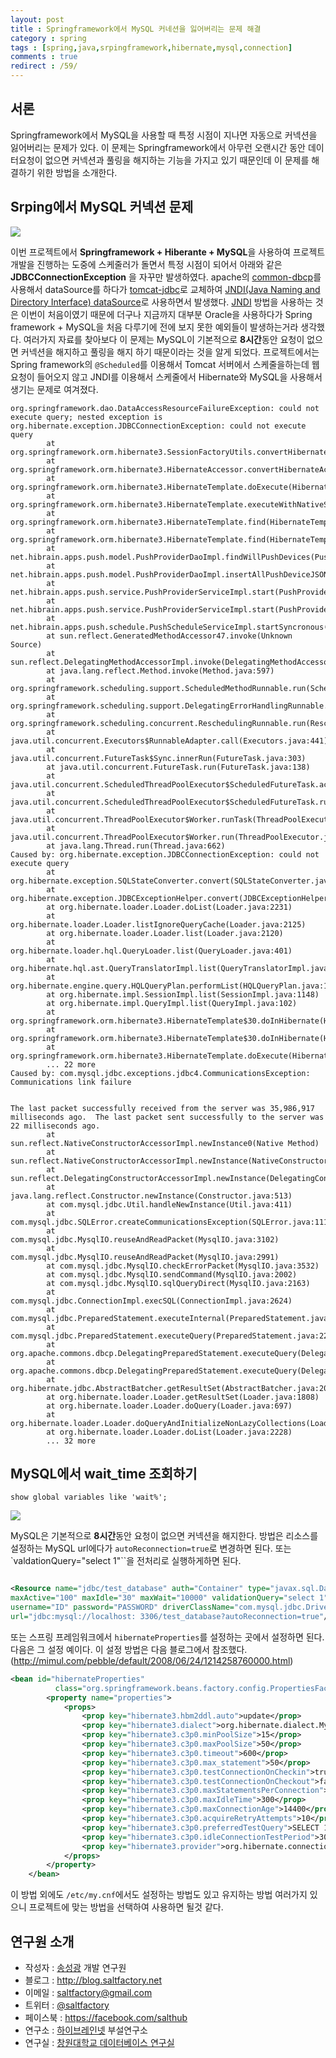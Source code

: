 ```yaml
---
layout: post
title : Springframework에서 MySQL 커네션을 잃어버리는 문제 해결
category : spring
tags : [spring,java,srpingframework,hibernate,mysql,connection]
comments : true
redirect : /59/
---
```


## 서론

Springframework에서 MySQL을 사용할 때 특정 시점이 지나면 자동으로 커넥션을 잃어버리는 문제가 있다. 이 문제는 Springframework에서 아무런 오랜시간 동안 데이터요청이 없으면 커넥션과 풀링을 해지하는 기능을 가지고 있기 때문인데 이 문제를 해결하기 위한 방법을 소개한다.

<!--more-->


## Srping에서 MySQL 커넥션 문제

![](http://cfile27.uf.tistory.com/image/14270F4E4EBA1F2F1152A6)

이번 프로젝트에서 **Springframework + Hiberante + MySQL**을 사용하여 프로젝트 개발을 진행하는 도중에 스케줄러가 돌면서 특정 시점이 되어서 아래와 같은 **JDBCConnectionException** 을 자꾸만 발생하였다. apache의 [common-dbcp](http://commons.apache.org/proper/commons-dbcp/)를 사용해서 dataSource를 하다가 [tomcat-jdbc](https://tomcat.apache.org/tomcat-7.0-doc/jdbc-pool.html)로 교체하여 [JNDI(Java Naming and Directory Interface) dataSource](https://tomcat.apache.org/tomcat-7.0-doc/jndi-resources-howto.html)로 사용하면서 발생했다. [JNDI](http://www.oracle.com/technetwork/java/jndi/docs/index.html) 방법을 사용하는 것은 이번이 처음이였기 때문에 더구나 지금까지 대부분 Oracle을 사용하다가 Spring framework + MySQL을 처음 다루기에 전에 보지 못한 예외들이 발생하는거라 생각했다. 여러가지 자료를 찾아보다 이 문제는 MySQL이 기본적으로 **8시간**동안 요청이 없으면 커넥션을 해지하고 풀링을 해지 하기 때문이라는 것을 알게 되었다. 프로젝트에서는 Spring framework의 `@Scheduled`를 이용해서 Tomcat 서버에서 스케줄을하는데 웹 요청이 들어오지 않고 JNDI를 이용해서 스케줄에서 Hibernate와 MySQL을 사용해서 생기는 문제로 여겨졌다.

```
org.springframework.dao.DataAccessResourceFailureException: could not execute query; nested exception is org.hibernate.exception.JDBCConnectionException: could not execute query
        at org.springframework.orm.hibernate3.SessionFactoryUtils.convertHibernateAccessException(SessionFactoryUtils.java:629)
        at org.springframework.orm.hibernate3.HibernateAccessor.convertHibernateAccessException(HibernateAccessor.java:412)
        at org.springframework.orm.hibernate3.HibernateTemplate.doExecute(HibernateTemplate.java:411)
        at org.springframework.orm.hibernate3.HibernateTemplate.executeWithNativeSession(HibernateTemplate.java:374)
        at org.springframework.orm.hibernate3.HibernateTemplate.find(HibernateTemplate.java:912)
        at org.springframework.orm.hibernate3.HibernateTemplate.find(HibernateTemplate.java:904)
        at net.hibrain.apps.push.model.PushProviderDaoImpl.findWillPushDevices(PushProviderDaoImpl.java:50)
        at net.hibrain.apps.push.model.PushProviderDaoImpl.insertAllPushDeviceJSON(PushProviderDaoImpl.java:131)
        at net.hibrain.apps.push.service.PushProviderServiceImpl.start(PushProviderServiceImpl.java:111)
        at net.hibrain.apps.push.service.PushProviderServiceImpl.start(PushProviderServiceImpl.java:61)
        at net.hibrain.apps.push.schedule.PushScheduleServiceImpl.startSyncronous(PushScheduleServiceImpl.java:34)
        at sun.reflect.GeneratedMethodAccessor47.invoke(Unknown Source)
        at sun.reflect.DelegatingMethodAccessorImpl.invoke(DelegatingMethodAccessorImpl.java:25)
        at java.lang.reflect.Method.invoke(Method.java:597)
        at org.springframework.scheduling.support.ScheduledMethodRunnable.run(ScheduledMethodRunnable.java:64)
        at org.springframework.scheduling.support.DelegatingErrorHandlingRunnable.run(DelegatingErrorHandlingRunnable.java:53)
        at org.springframework.scheduling.concurrent.ReschedulingRunnable.run(ReschedulingRunnable.java:81)
        at java.util.concurrent.Executors$RunnableAdapter.call(Executors.java:441)
        at java.util.concurrent.FutureTask$Sync.innerRun(FutureTask.java:303)
        at java.util.concurrent.FutureTask.run(FutureTask.java:138)
        at java.util.concurrent.ScheduledThreadPoolExecutor$ScheduledFutureTask.access$301(ScheduledThreadPoolExecutor.java:98)
        at java.util.concurrent.ScheduledThreadPoolExecutor$ScheduledFutureTask.run(ScheduledThreadPoolExecutor.java:206)
        at java.util.concurrent.ThreadPoolExecutor$Worker.runTask(ThreadPoolExecutor.java:886)
        at java.util.concurrent.ThreadPoolExecutor$Worker.run(ThreadPoolExecutor.java:908)
        at java.lang.Thread.run(Thread.java:662)
Caused by: org.hibernate.exception.JDBCConnectionException: could not execute query
        at org.hibernate.exception.SQLStateConverter.convert(SQLStateConverter.java:97)
        at org.hibernate.exception.JDBCExceptionHelper.convert(JDBCExceptionHelper.java:66)
        at org.hibernate.loader.Loader.doList(Loader.java:2231)
        at org.hibernate.loader.Loader.listIgnoreQueryCache(Loader.java:2125)
        at org.hibernate.loader.Loader.list(Loader.java:2120)
        at org.hibernate.loader.hql.QueryLoader.list(QueryLoader.java:401)
        at org.hibernate.hql.ast.QueryTranslatorImpl.list(QueryTranslatorImpl.java:361)
        at org.hibernate.engine.query.HQLQueryPlan.performList(HQLQueryPlan.java:196)
        at org.hibernate.impl.SessionImpl.list(SessionImpl.java:1148)
        at org.hibernate.impl.QueryImpl.list(QueryImpl.java:102)
        at org.springframework.orm.hibernate3.HibernateTemplate$30.doInHibernate(HibernateTemplate.java:921)
        at org.springframework.orm.hibernate3.HibernateTemplate$30.doInHibernate(HibernateTemplate.java:1)
        at org.springframework.orm.hibernate3.HibernateTemplate.doExecute(HibernateTemplate.java:406)
        ... 22 more
Caused by: com.mysql.jdbc.exceptions.jdbc4.CommunicationsException: Communications link failure


The last packet successfully received from the server was 35,986,917 milliseconds ago.  The last packet sent successfully to the server was 22 milliseconds ago.
        at sun.reflect.NativeConstructorAccessorImpl.newInstance0(Native Method)
        at sun.reflect.NativeConstructorAccessorImpl.newInstance(NativeConstructorAccessorImpl.java:39)
        at sun.reflect.DelegatingConstructorAccessorImpl.newInstance(DelegatingConstructorAccessorImpl.java:27)
        at java.lang.reflect.Constructor.newInstance(Constructor.java:513)
        at com.mysql.jdbc.Util.handleNewInstance(Util.java:411)
        at com.mysql.jdbc.SQLError.createCommunicationsException(SQLError.java:1116)
        at com.mysql.jdbc.MysqlIO.reuseAndReadPacket(MysqlIO.java:3102)
        at com.mysql.jdbc.MysqlIO.reuseAndReadPacket(MysqlIO.java:2991)
        at com.mysql.jdbc.MysqlIO.checkErrorPacket(MysqlIO.java:3532)
        at com.mysql.jdbc.MysqlIO.sendCommand(MysqlIO.java:2002)
        at com.mysql.jdbc.MysqlIO.sqlQueryDirect(MysqlIO.java:2163)
        at com.mysql.jdbc.ConnectionImpl.execSQL(ConnectionImpl.java:2624)
        at com.mysql.jdbc.PreparedStatement.executeInternal(PreparedStatement.java:2127)
        at com.mysql.jdbc.PreparedStatement.executeQuery(PreparedStatement.java:2293)
        at org.apache.commons.dbcp.DelegatingPreparedStatement.executeQuery(DelegatingPreparedStatement.java:96)
        at org.apache.commons.dbcp.DelegatingPreparedStatement.executeQuery(DelegatingPreparedStatement.java:96)
        at org.hibernate.jdbc.AbstractBatcher.getResultSet(AbstractBatcher.java:208)
        at org.hibernate.loader.Loader.getResultSet(Loader.java:1808)
        at org.hibernate.loader.Loader.doQuery(Loader.java:697)
        at org.hibernate.loader.Loader.doQueryAndInitializeNonLazyCollections(Loader.java:259)
        at org.hibernate.loader.Loader.doList(Loader.java:2228)
        ... 32 more
```

## MySQL에서 wait_time 조회하기

```
show global variables like 'wait%';
```

![](http://cfile23.uf.tistory.com/image/113A664A4EBA23890A6C1D)

MySQL은 기본적으로 **8시간**동안 요청이 없으면 커넥션을 해지한다.
방법은 리소스를 설정하는 MySQL url에다가 `autoReconnection=true`로 변경하면 된다. 또는 `valdationQuery="select 1"``을 전처리로 실행하게하면 된다.

```xml

<Resource name="jdbc/test_database" auth="Container" type="javax.sql.DataSource"
maxActive="100" maxIdle="30" maxWait="10000" validationQuery="select 1"
username="ID" password="PASSWORD" driverClassName="com.mysql.jdbc.Driver"
url="jdbc:mysql://localhost: 3306/test_database?autoReconnection=true"/>
```

또는 스프링 프레임워크에서 `hibernateProperties`를 설정하는 곳에서 설정하면 된다. 다음은 그 설정 예이다. 이 설정 방법은 다음 블로그에서 참조했다. (http://mimul.com/pebble/default/2008/06/24/1214258760000.html)

```xml
<bean id="hibernateProperties"
          class="org.springframework.beans.factory.config.PropertiesFactoryBean">
        <property name="properties">
            <props>
                <prop key="hibernate3.hbm2ddl.auto">update</prop>
                <prop key="hibernate3.dialect">org.hibernate.dialect.MySQLDialect</prop>
                <prop key="hibernate3.c3p0.minPoolSize">15</prop>
                <prop key="hibernate3.c3p0.maxPoolSize">50</prop>
                <prop key="hibernate3.c3p0.timeout">600</prop>
                <prop key="hibernate3.c3p0.max_statement">50</prop>
                <prop key="hibernate3.c3p0.testConnectionOnCheckin">true</prop>
                <prop key="hibernate3.c3p0.testConnectionOnCheckout">false</prop>
                <prop key="hibernate3.c3p0.maxStatementsPerConnection">5</prop>
                <prop key="hibernate3.c3p0.maxIdleTime">300</prop>
                <prop key="hibernate3.c3p0.maxConnectionAge">14400</prop>
                <prop key="hibernate3.c3p0.acquireRetryAttempts">10</prop>
                <prop key="hibernate3.c3p0.preferredTestQuery">SELECT 1;</prop>
                <prop key="hibernate3.c3p0.idleConnectionTestPeriod">300</prop>
                <prop key="hibernate3.provider">org.hibernate.connection.C3P0ConnectionProvider</prop>
            </props>
        </property>
    </bean>
```

이 방법 외에도 `/etc/my.cnf`에서도 설정하는 방법도 있고 유지하는 방법 여러가지 있으니 프로젝트에 맞는 방법을 선택하여 사용하면 될것 같다.

## 연구원 소개

* 작성자 : [송성광](http://about.me/saltfactory) 개발 연구원
* 블로그 : http://blog.saltfactory.net
* 이메일 : [saltfactory@gmail.com](mailto:saltfactory@gmail.com)
* 트위터 : [@saltfactory](https://twitter.com/saltfactory)
* 페이스북 : https://facebook.com/salthub
* 연구소 : [하이브레인넷](http://www.hibrain.net) 부설연구소
* 연구실 : [창원대학교 데이터베이스 연구실](http://dblab.changwon.ac.kr)
